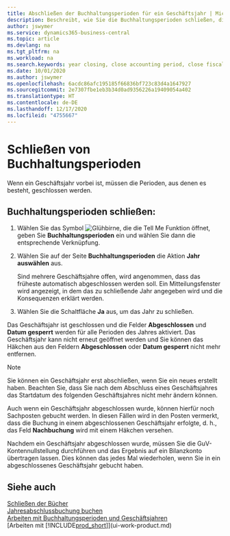 ```yaml
---
title: Abschließen der Buchhaltungsperioden für ein Geschäftsjahr | Microsoft Docs
description: Beschreibt, wie Sie die Buchhaltungsperioden schließen, die das Geschäftsjahr ausmachen.
author: jswymer
ms.service: dynamics365-business-central
ms.topic: article
ms.devlang: na
ms.tgt_pltfrm: na
ms.workload: na
ms.search.keywords: year closing, close accounting period, close fiscal year, bank account detailed trial balance
ms.date: 10/01/2020
ms.author: jswymer
ms.openlocfilehash: 6acdc86afc195185f66836bf723c83d4a1647927
ms.sourcegitcommit: 2e7307fbe1eb3b34d0ad9356226a19409054a402
ms.translationtype: HT
ms.contentlocale: de-DE
ms.lasthandoff: 12/17/2020
ms.locfileid: "4755667"
---
```

# <a name="close-accounting-periods"></a>Schließen von Buchhaltungsperioden
Wenn ein Geschäftsjahr vorbei ist, müssen die Perioden, aus denen es besteht, geschlossen werden.

## <a name="to-close-accounting-periods"></a>Buchhaltungsperioden schließen:
1. Wählen Sie das Symbol ![Glühbirne, die die Tell Me Funktion öffnet](media/ui-search/search_small.png "Was möchten Sie tun?"), geben Sie **Buchhaltungsperioden** ein und wählen Sie dann die entsprechende Verknüpfung.
2. Wählen Sie auf der Seite **Buchhaltungsperioden** die Aktion **Jahr auswählen** aus.

    Sind mehrere Geschäftsjahre offen, wird angenommen, dass das früheste automatisch abgeschlossen werden soll. Ein Mitteilungsfenster wird angezeigt, in dem das zu schließende Jahr angegeben wird und die Konsequenzen erklärt werden.
3. Wählen Sie die Schaltfläche **Ja** aus, um das Jahr zu schließen.

Das Geschäftsjahr ist geschlossen und die Felder **Abgeschlossen** und **Datum gesperrt** werden für alle Perioden des Jahres aktiviert. Das Geschäftsjahr kann nicht erneut geöffnet werden und Sie können das Häkchen aus den Feldern **Abgeschlossen** oder **Datum gesperrt** nicht mehr entfernen.

> [!NOTE]  
>   Sie können ein Geschäftsjahr erst abschließen, wenn Sie ein neues erstellt haben. Beachten Sie, dass Sie nach dem Abschluss eines Geschäftsjahres das Startdatum des folgenden Geschäftsjahres nicht mehr ändern können.

Auch wenn ein Geschäftsjahr abgeschlossen wurde, können hierfür noch Sachposten gebucht werden. In diesen Fällen wird in den Posten vermerkt, dass die Buchung in einem abgeschlossenen Geschäftsjahr erfolgte, d. h., das Feld **Nachbuchung** wird mit einem Häkchen versehen.

Nachdem ein Geschäftsjahr abgeschlossen wurde, müssen Sie die GuV-Kontennullstellung durchführen und das Ergebnis auf ein Bilanzkonto übertragen lassen. Dies können das jedes Mal wiederholen, wenn Sie in ein abgeschlossenes Geschäftsjahr gebucht haben.

## <a name="see-also"></a>Siehe auch

[Schließen der Bücher](year-close-books.md)  
[Jahresabschlussbuchung buchen](year-how-post-year-end-close-entry.md)  
[Arbeiten mit Buchhaltungsperioden und Geschäftsjahren](finance-accounting-periods-and-fiscal-years.md)  
[Arbeiten mit [!INCLUDE[prod_short](includes/prod_short.md)]](ui-work-product.md)
